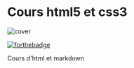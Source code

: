# Cours html5 et css3

![cover](https://upload.wikimedia.org/wikipedia/commons/thumb/6/61/HTML5_logo_and_wordmark.svg/1200px-HTML5_logo_and_wordmark.svg.png)


[![forthebadge](https://forthebadge.com/images/featured/featured-uses-html.svg)](https://forthebadge.com)

Cours d'html et markdown